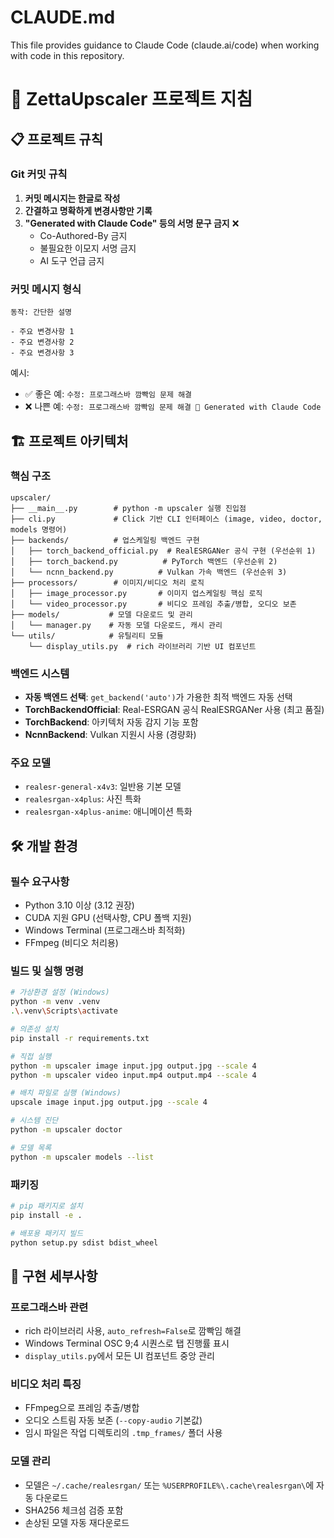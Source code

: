 # CLAUDE.md

This file provides guidance to Claude Code (claude.ai/code) when working with code in this repository.

# 🚀 ZettaUpscaler 프로젝트 지침

## 📋 프로젝트 규칙

### Git 커밋 규칙
1. **커밋 메시지는 한글로 작성**
2. **간결하고 명확하게 변경사항만 기록**
3. **"Generated with Claude Code" 등의 서명 문구 금지** ❌
   - Co-Authored-By 금지
   - 불필요한 이모지 서명 금지
   - AI 도구 언급 금지

### 커밋 메시지 형식
```
동작: 간단한 설명

- 주요 변경사항 1
- 주요 변경사항 2
- 주요 변경사항 3
```

예시:
- ✅ 좋은 예: `수정: 프로그래스바 깜빡임 문제 해결`
- ❌ 나쁜 예: `수정: 프로그래스바 깜빡임 문제 해결 🤖 Generated with Claude Code`

## 🏗️ 프로젝트 아키텍처

### 핵심 구조
```
upscaler/
├── __main__.py        # python -m upscaler 실행 진입점
├── cli.py             # Click 기반 CLI 인터페이스 (image, video, doctor, models 명령어)
├── backends/          # 업스케일링 백엔드 구현
│   ├── torch_backend_official.py  # RealESRGANer 공식 구현 (우선순위 1)
│   ├── torch_backend.py          # PyTorch 백엔드 (우선순위 2)
│   └── ncnn_backend.py          # Vulkan 가속 백엔드 (우선순위 3)
├── processors/        # 이미지/비디오 처리 로직
│   ├── image_processor.py       # 이미지 업스케일링 핵심 로직
│   └── video_processor.py       # 비디오 프레임 추출/병합, 오디오 보존
├── models/           # 모델 다운로드 및 관리
│   └── manager.py    # 자동 모델 다운로드, 캐시 관리
└── utils/            # 유틸리티 모듈
    └── display_utils.py  # rich 라이브러리 기반 UI 컴포넌트
```

### 백엔드 시스템
- **자동 백엔드 선택**: `get_backend('auto')`가 가용한 최적 백엔드 자동 선택
- **TorchBackendOfficial**: Real-ESRGAN 공식 RealESRGANer 사용 (최고 품질)
- **TorchBackend**: 아키텍처 자동 감지 기능 포함
- **NcnnBackend**: Vulkan 지원시 사용 (경량화)

### 주요 모델
- `realesr-general-x4v3`: 일반용 기본 모델
- `realesrgan-x4plus`: 사진 특화
- `realesrgan-x4plus-anime`: 애니메이션 특화

## 🛠️ 개발 환경

### 필수 요구사항
- Python 3.10 이상 (3.12 권장)
- CUDA 지원 GPU (선택사항, CPU 폴백 지원)
- Windows Terminal (프로그래스바 최적화)
- FFmpeg (비디오 처리용)

### 빌드 및 실행 명령
```bash
# 가상환경 설정 (Windows)
python -m venv .venv
.\.venv\Scripts\activate

# 의존성 설치
pip install -r requirements.txt

# 직접 실행
python -m upscaler image input.jpg output.jpg --scale 4
python -m upscaler video input.mp4 output.mp4 --scale 4

# 배치 파일로 실행 (Windows)
upscale image input.jpg output.jpg --scale 4

# 시스템 진단
python -m upscaler doctor

# 모델 목록
python -m upscaler models --list
```

### 패키징
```bash
# pip 패키지로 설치
pip install -e .

# 배포용 패키지 빌드
python setup.py sdist bdist_wheel
```

## 📝 구현 세부사항

### 프로그래스바 관련
- rich 라이브러리 사용, `auto_refresh=False`로 깜빡임 해결
- Windows Terminal OSC 9;4 시퀀스로 탭 진행률 표시
- `display_utils.py`에서 모든 UI 컴포넌트 중앙 관리

### 비디오 처리 특징
- FFmpeg으로 프레임 추출/병합
- 오디오 스트림 자동 보존 (`--copy-audio` 기본값)
- 임시 파일은 작업 디렉토리의 `.tmp_frames/` 폴더 사용

### 모델 관리
- 모델은 `~/.cache/realesrgan/` 또는 `%USERPROFILE%\.cache\realesrgan\`에 자동 다운로드
- SHA256 체크섬 검증 포함
- 손상된 모델 자동 재다운로드